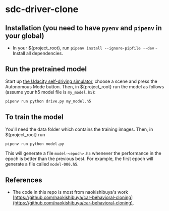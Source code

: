 # sdc-driver-clone

## Installation (you need to have `pyenv` and `pipenv` in your global)
* In your ${project_root}, run `pipenv install --ignore-pipfile --dev` - Install all dependencies.


## Run the pretrained model
Start up [the Udacity self-driving simulator](https://github.com/udacity/self-driving-car-sim), choose a scene and press the Autonomous Mode button. Then, in ${project_root} run the model as follows (assume your h5 model file is `my_model.h5`):
```python
pipenv run python drive.py my_model.h5
```

## To train the model
You'll need the data folder which contains the training images. Then, in ${project_root} run
```python
pipenv run python model.py
```
This will generate a file `model-<epoch>.h5` whenever the performance in the epoch is better than the previous best.  For example, the first epoch will generate a file called `model-000.h5`.

## References
* The code in this repo is most from naokishibuya's work [https://github.com/naokishibuya/car-behavioral-cloning](https://github.com/naokishibuya/car-behavioral-cloning).
